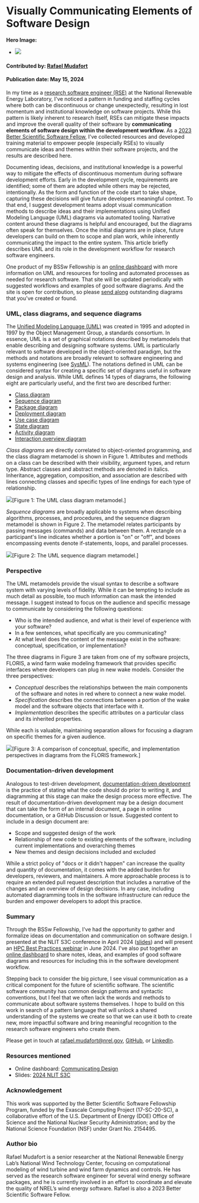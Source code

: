 # Visually Communicating Elements of Software Design

**Hero Image:**

 - <img src='../../images/hero-design.png' />

#### Contributed by: [Rafael Mudafort](https://github.com/rafmudaf)

#### Publication date: May 15, 2024

In my time as a [research software engineer (RSE)](https://society-rse.org/about/) at the National Renewable Energy Laboratory,
I've noticed a pattern in funding and staffing cycles where both can be discontinuous or change unexpectedly, resulting in lost momentum and institutional knowledge on software projects.
While this pattern is likely inherent to research itself, RSEs can mitigate these impacts and improve the overall quality of their software by **communicating elements of software design within the development workflow.**
As a [2023 Better Scientific Software Fellow](https://bssw.io/fellows/rafael-mudafort), I've collected resources and developed training material to empower people (especially RSEs) to visually communicate ideas and themes within their software projects, and the results are described here.

Documenting ideas, decisions, and institutional knowledge is a powerful way to mitigate the effects of discontinuous momentum during software development efforts.
Early in the development cycle, requirements are identified; some of them are adopted while others may be rejected, intentionally.
As the form and function of the code start to take shape, capturing these decisions will give future developers meaningful context.
To that end, I suggest development teams adopt visual communication methods to describe ideas and their implementations using Unified Modeling Language (UML) diagrams via automated tooling.
Narrative content around these diagrams is helpful and encouraged, but the diagrams often speak for themselves.
Once the initial diagrams are in place, future developers can build on them to scope and plan work, while inherently communicating the impact to the entire system.
This article briefly describes UML and its role in the development workflow for research software engineers.

One product of my BSSw Fellowship is an [online dashboard](https://rafmudaf.github.io/communicating-design/intro.html)
with more information on UML and resources for tooling and automated processes as needed for research software.
That site will be updated periodically with suggested workflows and examples of good software diagrams.
And the site is open for contribution, so please [send along](https://github.com/rafmudaf/communicating-design/pulls)
outstanding diagrams that you've created or found.

### UML, class diagrams, and sequence diagrams

The [Unified Modeling Language (UML)](https://en.wikipedia.org/wiki/Unified_Modeling_Language) was created in 1995 and adopted in 1997 by the Object Management Group, a standards consortium.
In essence, UML is a set of graphical notations described by metamodels that enable describing and designing software systems.
UML is particularly relevant to software developed in the object-oriented paradigm, but the methods and notations are broadly relevant to software engineering and systems engineering (see [SysML](https://sysml.org)).
The notations defined in UML can be considered syntax for creating a specific set of diagrams useful in software design and analysis.
While UML defines 14 types of diagrams, the following eight are particularly useful, and the first two are described further:
- [Class diagram](https://en.wikipedia.org/wiki/Class_diagram)
- [Sequence diagram](https://en.wikipedia.org/wiki/Sequence_diagram)
- [Package diagram](https://en.wikipedia.org/wiki/Package_diagram)
- [Deployment diagram](https://en.wikipedia.org/wiki/Deployment_diagram)
- [Use case diagram](https://en.wikipedia.org/wiki/Use_case_diagram)
- [State diagram](https://en.wikipedia.org/wiki/State_diagram)
- [Activity diagram](https://en.wikipedia.org/wiki/Activity_diagram)
- [Interaction overview diagram](https://en.wikipedia.org/wiki/Interaction_overview_diagram)

*Class diagrams* are directly correlated to object-oriented programming, and the class diagram metamodel is shown in Figure 1.
Attributes and methods on a class can be described with their visibility, argument types, and return type.
Abstract classes and abstract methods are denoted in italics.
Inheritance, aggregation, composition, and association are described with lines connecting classes and specific types of line endings for each type of relationship.

<img src='../../images/Blog_2024_class_metamodel.png' class='page lightbox'/>[Figure 1: The UML class diagram metamodel.]

*Sequence diagrams* are broadly applicable to systems when describing algorithms, processes, and procedures, and the sequence diagram metamodel is shown in Figure 2.
The metamodel relates participants by passing messages (commands) and data between them.
A rectangle on a participant's line indicates whether a portion is "on" or "off", and boxes encompassing events denote if-statements, loops, and parallel processes.

<img src='../../images/Blog_2024_sequence_metamodel.png' class='page lightbox'/>[Figure 2: The UML sequence diagram metamodel.]

### Perspective

The UML metamodels provide the visual syntax to describe a software system with varying levels of fidelity.
While it can be tempting to include as much detail as possible, too much information can mask the intended message.
I suggest instead to focus on the audience and specific message to communicate by considering the following questions:

- Who is the intended audience, and what is their level of experience with your software?
- In a few sentences, what specifically are you communicating?
- At what level does the content of the message exist in the software: conceptual, specification, or implementation?

The three diagrams in Figure 3 are taken from one of my software projects, FLORIS, a wind farm wake modeling framework that provides specific interfaces where developers can plug in new wake models.
Consider the three perspectives:

- *Conceptual* describes the relationships between the main components of the software and notes in red where to connect a new wake model.
- *Specification* describes the connections between a portion of the wake model and the software objects that interface with it.
- *Implementation* describes the specific attributes on a particular class and its inherited properties.

While each is valuable, maintaining separation allows for focusing a diagram on specific themes for a given audience.

<img src='../../images/Blog_2024_perspectives.png' class='page lightbox'/>[Figure 3: A comparison of conceptual, specific, and implementation perspectives in diagrams from the FLORIS framework.]

### Documentation-driven development

Analogous to test-driven development, [documentation-driven development](https://www.writethedocs.org/videos/portland/2019/lessons-learned-in-a-year-of-docs-driven-development-jessica-parsons/)
is the practice of stating what the code should do prior to writing it,
and diagramming at this stage can make the design process more effective.
The result of documentation-driven development may be a design document that can take the form
of an internal document, a page in online documentation, or a GitHub Discussion or Issue.
Suggested content to include in a design document are:

- Scope and suggested design of the work
- Relationship of new code to existing elements of the software, including current implementations and overarching themes
- New themes and design decisions included and excluded

While a strict policy of "docs or it didn't happen" can increase the quality and quantity of documentation, it comes with the added burden for developers, reviewers, and maintainers.
A more approachable process is to require an extended pull request description that includes a narrative of the changes and an overview of design decisions.
In any case, including automated diagramming tools in the software infrastructure can reduce the burden
and empower developers to adopt this practice.

### Summary

Through the BSSw Fellowship, I've had the opportunity to gather and formalize ideas on documentation and communication on software design.
I presented at the NLIT S3C conference in April 2024 ([slides](https://rafmudaf.github.io/communicating-design/_downloads/67486fd27e6ced8dd8672408a18de874/nlit_s3c.pdf))
and will present an [HPC Best Practices webinar](https://ideas-productivity.org/events/hpcbp-084-communicatingdesign) in June 2024.
I've also put together an [online dashboard](https://rafmudaf.github.io/communicating-design/intro.html)
to share notes, ideas, and examples of good software diagrams and resources for including this in the software development workflow.

Stepping back to consider the big picture, I see visual communication as a critical component for the future of scientific software.
The scientific software community has common design patterns and syntactic conventions, but I feel that we often lack the words and methods to communicate about software systems themselves.
I hope to build on this work in search of a pattern language that will unlock a shared understanding of the systems we create so that we can use it both to create new, more impactful software and bring meaningful recognition to the research software engineers who create them.

Please get in touch at rafael.mudafort@nrel.gov, [GitHub](https://github.com/rafmudaf), or [LinkedIn](https://www.linkedin.com/in/rafmudaf/).

### Resources mentioned

- Online dashboard: [Communicating Design](https://rafmudaf.github.io/communicating-design/intro.html)
- Slides: [2024 NLIT S3C](https://rafmudaf.github.io/communicating-design/_downloads/67486fd27e6ced8dd8672408a18de874/nlit_s3c.pdf)

### Acknowledgement

This work was supported by the Better Scientific Software Fellowship Program, funded by the Exascale Computing Project (17-SC-20-SC), a collaborative effort of the U.S. Department of Energy (DOE) Office of Science and the National Nuclear Security Administration; and by the National Science Foundation (NSF) under Grant No. 2154495.

### Author bio

Rafael Mudafort is a senior researcher at the National Renewable Energy Lab’s National Wind Technology Center,
focusing on computational modeling of wind turbine and wind farm dynamics and controls.
He has served as the research software engineer for several wind energy software packages,
and he is currently involved in an effort to coordinate and elevate the quality of NREL’s wind energy software.
Rafael is also a 2023 Better Scientific Software Fellow.

<!---
Publish: yes
Track: experience, bssw fellowship
Topics: documentation, design
--->
